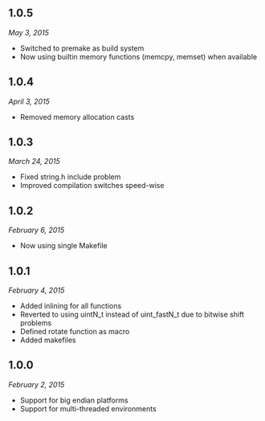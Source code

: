 1.0.5
-----
*May 3, 2015*

* Switched to premake as build system
* Now using builtin memory functions (memcpy, memset) when available

1.0.4
-----
*April 3, 2015*

* Removed memory allocation casts

1.0.3
-----
*March 24, 2015*

* Fixed string.h include problem
* Improved compilation switches speed-wise

1.0.2
-----
*February 6, 2015*

* Now using single Makefile

1.0.1
-----
*February 4, 2015*

* Added inlining for all functions
* Reverted to using uintN_t instead of uint_fastN_t due to bitwise shift problems
* Defined rotate function as macro
* Added makefiles

1.0.0
-----
*February 2, 2015*

* Support for big endian platforms
* Support for multi-threaded environments